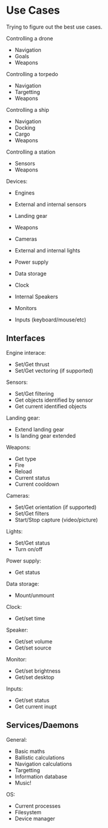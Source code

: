 Use Cases
=========

Trying to figure out the best use cases.

Controlling a drone
- Navigation
- Goals
- Weapons

Controlling a torpedo
- Navigation
- Targetting
- Weapons

Controlling a ship
- Navigation
- Docking
- Cargo
- Weapons

Controlling a station
- Sensors
- Weapons


Devices:
- Engines
- External and internal sensors
- Landing gear
- Weapons
- Cameras
- External and internal lights
- Power supply
- Data storage
- Clock

- Internal Speakers
- Monitors
- Inputs (keyboard/mouse/etc)

Interfaces
----------

Engine interace:
- Set/Get thrust
- Set/Get vectoring (if supported)

Sensors:
- Set/Get filtering
- Get objects identified by sensor
- Get current identified objects

Landing gear:
- Extend landing gear
- Is landing gear extended

Weapons:
- Get type
- Fire
- Reload
- Current status
- Current cooldown

Cameras:
- Set/Get orientation (if supported)
- Set/Get filters
- Start/Stop capture (video/picture)

Lights:
- Set/Get status
- Turn on/off

Power supply:
- Get status

Data storage:
- Mount/unmount 

Clock:
- Get/set time

Speaker:
- Get/set volume
- Get/set source

Monitor:
- Get/set brightness
- Get/set desktop

Inputs:
- Get/set status
- Get current inupt

Services/Daemons
----------------

General:
- Basic maths
- Ballistic calculations
- Navigation calculations
- Targetting
- Information database
- Music!

OS:
- Current processes
- Filesystem
- Device manager
